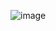 ![image](https://user-images.githubusercontent.com/77582858/197880156-08ed0f8d-5523-4586-9e13-f7193a4a60ad.png)
